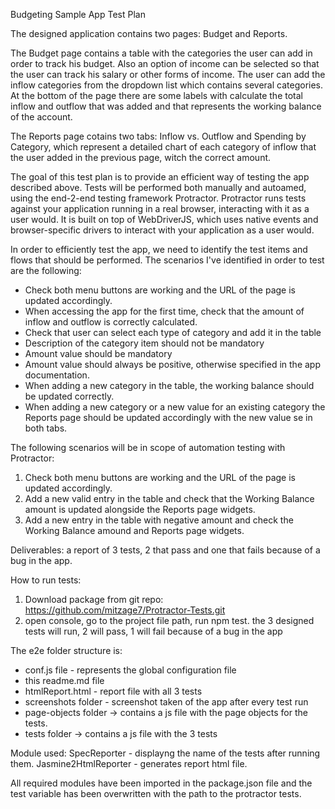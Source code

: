 Budgeting Sample App Test Plan

The designed application contains two pages: Budget and Reports. 

The Budget page contains a table with the categories the user can add in order to track his budget. Also an option of income can be selected so that the user can track his salary or other forms of income. The user can add the inflow categories from the dropdown list which contains several categories. At the bottom of the page there are some labels with calculate the total inflow and outflow that was added and that represents the working balance of the account.

The Reports page cotains two tabs: Inflow vs. Outflow and Spending by Category, which represent a detailed chart of each category of inflow that the user added in the previous page, witch the correct amount.

The goal of this test plan is to provide an efficient way of testing the app described above. Tests will be performed both manually and autoamed, using the end-2-end testing framework Protractor. Protractor runs tests against your application running in a real browser, interacting with it as a user would. It is built on top of WebDriverJS, which uses native events and browser-specific drivers to interact with your application as a user would.

In order to efficiently test the app, we need to identify the test items and flows that should be performed. The scenarios I've identified in order to test are the following:
- Check both menu buttons are working and the URL of the page is updated accordingly.
- When accessing the app for the first time, check that the amount of inflow and outflow is correctly calculated.
- Check that user can select each type of category and add it in the table 
- Description of the category item should not be mandatory
- Amount value should be mandatory
- Amount value should always be positive, otherwise specified in the app documentation.
- When adding a new category in the table, the working balance should be updated correctly.
- When adding a new category or a new value for an existing category the Reports page should be updated accordingly with the new value se in both tabs.

The following scenarios will be in scope of automation testing with Protractor:

1. Check both menu buttons are working and the URL of the page is updated accordingly.
2. Add a new valid entry in the table and check that the Working Balance amount is updated alongside the Reports page widgets.
3. Add a new entry in the table with negative amount and check the Working Balance amound and Reports page widgets.

Deliverables: a report of 3 tests, 2 that pass and one that fails because of a bug in the app.

How to run tests:

1. Download package from git repo: https://github.com/mitzage7/Protractor-Tests.git
2. open console, go to the project file path, run npm test. the 3 designed tests will run, 2 will pass, 1 will fail because of a bug in the app

The e2e folder structure is:
- conf.js file - represents the global configuration file
- this readme.md file
- htmlReport.html - report file with all 3 tests
- screenshots folder - screenshot taken of the app after every test run
- page-objects folder -> contains a js file with the page objects for the tests.
- tests folder -> contains a js file with the 3 tests

Module used: 
 SpecReporter - displayng the name of the tests after running them.
 Jasmine2HtmlReporter - generates report html file.
 
 All required modules have been imported in the package.json file and the test variable has been overwritten with the path to the protractor tests.
